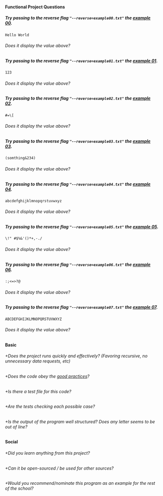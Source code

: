 #### Functional Project Questions

##### Try passing to the reverse flag `"--reverse=example00.txt"` the [example 00](github.com/public/subject/ascii-art/ascii-reverse-example.md).
`Hello World`
###### Does it display the value above?
##### Try passing to the reverse flag `"--reverse=example01.txt"` the [example 01](github.com/public/subject/ascii-art/ascii-reverse-example.md).
`123`
###### Does it display the value above?
##### Try passing to the reverse flag `"--reverse=example02.txt"` the [example 02](github.com/public/subject/ascii-art/ascii-reverse-example.md).
`#=\[`
###### Does it display the value above?
##### Try passing to the reverse flag `"--reverse=example03.txt"` the [example 03](github.com/public/subject/ascii-art/ascii-reverse-example.md).
`(somthing&234)`
###### Does it display the value above?
##### Try passing to the reverse flag `"--reverse=example04.txt"` the [example 04](github.com/public/subject/ascii-art/ascii-reverse-example.md).
`abcdefghijklmnopqrstuvwxyz`
###### Does it display the value above?
##### Try passing to the reverse flag `"--reverse=example05.txt"` the [example 05](github.com/public/subject/ascii-art/ascii-reverse-example.md).
`\!" #$%&'()*+,-./`
###### Does it display the value above?
##### Try passing to the reverse flag `"--reverse=example06.txt"` the [example 06](github.com/public/subject/ascii-art/ascii-reverse-example.md).
`:;<=>?@`
###### Does it display the value above?
##### Try passing to the reverse flag `"--reverse=example07.txt"` the [example 07](github.com/public/subject/ascii-art/ascii-reverse-example.md).
`ABCDEFGHIJKLMNOPQRSTUVWXYZ`
###### Does it display the value above?

#### Basic

###### +Does the project runs quickly and effectively? (Favoring recursive, no unnecessary data requests, etc)
###### +Does the code obey the [good practices](https://github.com/01-edu/public/blob/master/subjects/good-practices.en.md)?

###### +Is there a test file for this code?
###### +Are the tests checking each possible case?
###### +Is the output of the program well structured? Does any letter seems to be out of line?

#### Social

###### +Did you learn anything from this project?
###### +Can it be open-sourced / be used for other sources?
###### +Would you recommend/nominate this program as an example for the rest of the school?
